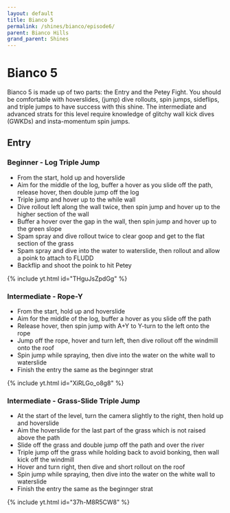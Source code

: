 ```yaml
---
layout: default 
title: Bianco 5
permalink: /shines/bianco/episode6/
parent: Bianco Hills
grand_parent: Shines
---
```

# Bianco 5
Bianco 5 is made up of two parts: the Entry and the Petey Fight. You should be comfortable with hoverslides, (jump) dive rollouts, spin jumps, sideflips, and triple jumps to have success with this shine. The intermediate and advanced strats for this level require knowledge of glitchy wall kick dives (GWKDs) and insta-momentum spin jumps.
## Entry

### Beginner - Log Triple Jump
- From the start, hold up and hoverslide
- Aim for the middle of the log, buffer a hover as you slide off the path, release hover, then double jump off the log
- Triple jump and hover up to the while wall
- Dive rollout left along the wall twice, then spin jump and hover up to the higher section of the wall
- Buffer a hover over the gap in the wall, then spin jump and hover up to the green slope
- Spam spray and dive rollout twice to clear goop and get to the flat section of the grass
- Spam spray and dive into the water to waterslide, then rollout and allow a poink to attach to FLUDD
- Backflip and shoot the poink to hit Petey

{% include yt.html id="THguJsZpdGg" %}
### Intermediate - Rope-Y
- From the start, hold up and hoverslide
- Aim for the middle of the log, buffer a hover as you slide off the path
- Release hover, then spin jump with A+Y to Y-turn to the left onto the rope
- Jump off the rope, hover and turn left, then dive rollout off the windmill onto the roof
- Spin jump while spraying, then dive into the water on the white wall to waterslide
- Finish the entry the same as the beginnger strat

{% include yt.html id="XiRLGo_o8g8" %}
### Intermediate - Grass-Slide Triple Jump
- At the start of the level, turn the camera slightly to the right, then hold up and hoverslide
- Aim the hoverslide for the last part of the grass which is not raised above the path
- Slide off the grass and double jump off the path and over the river
- Triple jump off the grass while holding back to avoid bonking, then wall kick off the windmill
- Hover and turn right, then dive and short rollout on the roof
- Spin jump while spraying, then dive into the water on the white wall to waterslide
- Finish the entry the same as the beginnger strat

{% include yt.html id="37h-M8R5CW8" %}
